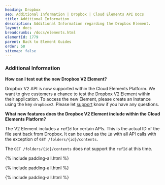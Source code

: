 ```yaml
---
heading: Dropbox
seo: Additional Information | Dropbox | Cloud Elements API Docs
title: Additional Information
description: Additional Information regarding the Dropbox Element.
layout: docs
breadcrumbs: /docs/elements.html
elementId: 1779
parent: Back to Element Guides
order: 50
sitemap: false
---
```


### Additional Information

__How can I test out the new Dropbox V2 Element?__

Dropbox V2 API is now supported within the Cloud Elements Platform.  We want to give customers a chance to test the Dropbox V2 Element within their application.  To access the new Element, please create an Instance using the key `dropboxv2`.  Please let [support](mailto:support@cloud-elements.com) know if you have any questions.

__What new features does the Dropbox V2 Element include within the Cloud Elements Platform?__

The V2 Element includes a `refId` for certain APIs.  This is the actual ID of the file sent back from Dropbox.  It can be used as the `ID` with all API calls with the exception of `GET /folders/{id}/contents`.

The `GET /folders/{id}/contents` does not support the `refId` at this time.

{% include padding-all.html %}

{% include padding-all.html %}

{% include padding-all.html %}
